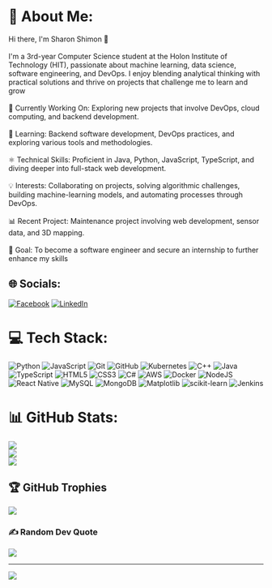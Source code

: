 # 💫 About Me:
Hi there, I'm Sharon Shimon 👋<br><br>I'm a 3rd-year Computer Science student at the Holon Institute of Technology (HIT), passionate about machine learning, data science, software engineering, and DevOps. I enjoy blending analytical thinking with practical solutions and thrive on projects that challenge me to learn and grow<br><br>🔧 Currently Working On: Exploring new projects that involve DevOps, cloud computing, and backend development.<br><br>🌱 Learning: Backend software development, DevOps practices, and exploring various tools and methodologies.<br><br>⚛️ Technical Skills: Proficient in Java, Python, JavaScript, TypeScript, and diving deeper into full-stack web development.<br><br>💡 Interests: Collaborating on projects, solving algorithmic challenges, building machine-learning models, and automating processes through DevOps.<br><br>📊 Recent Project: Maintenance project involving web development, sensor data, and 3D mapping.<br><br>🎯 Goal: To become a software engineer and secure an internship to further enhance my skills


## 🌐 Socials:
[![Facebook](https://img.shields.io/badge/Facebook-%231877F2.svg?logo=Facebook&logoColor=white)](https://facebook.com/SharonOShimon) [![LinkedIn](https://img.shields.io/badge/LinkedIn-%230077B5.svg?logo=linkedin&logoColor=white)](https://linkedin.com/in/sharon-shimon) 

# 💻 Tech Stack:
![Python](https://img.shields.io/badge/python-3670A0?style=for-the-badge&logo=python&logoColor=ffdd54) ![JavaScript](https://img.shields.io/badge/javascript-%23323330.svg?style=for-the-badge&logo=javascript&logoColor=%23F7DF1E) ![Git](https://img.shields.io/badge/git-%23F05033.svg?style=for-the-badge&logo=git&logoColor=white) ![GitHub](https://img.shields.io/badge/github-%23121011.svg?style=for-the-badge&logo=github&logoColor=white) ![Kubernetes](https://img.shields.io/badge/kubernetes-%23326ce5.svg?style=for-the-badge&logo=kubernetes&logoColor=white) ![C++](https://img.shields.io/badge/c++-%2300599C.svg?style=for-the-badge&logo=c%2B%2B&logoColor=white) ![Java](https://img.shields.io/badge/java-%23ED8B00.svg?style=for-the-badge&logo=openjdk&logoColor=white) ![TypeScript](https://img.shields.io/badge/typescript-%23007ACC.svg?style=for-the-badge&logo=typescript&logoColor=white) ![HTML5](https://img.shields.io/badge/html5-%23E34F26.svg?style=for-the-badge&logo=html5&logoColor=white) ![CSS3](https://img.shields.io/badge/css3-%231572B6.svg?style=for-the-badge&logo=css3&logoColor=white) ![C#](https://img.shields.io/badge/c%23-%23239120.svg?style=for-the-badge&logo=csharp&logoColor=white) ![AWS](https://img.shields.io/badge/AWS-%23FF9900.svg?style=for-the-badge&logo=amazon-aws&logoColor=white) ![Docker](https://img.shields.io/badge/docker-%230db7ed.svg?style=for-the-badge&logo=docker&logoColor=white) ![NodeJS](https://img.shields.io/badge/node.js-6DA55F?style=for-the-badge&logo=node.js&logoColor=white) ![React Native](https://img.shields.io/badge/react_native-%2320232a.svg?style=for-the-badge&logo=react&logoColor=%2361DAFB) ![MySQL](https://img.shields.io/badge/mysql-4479A1.svg?style=for-the-badge&logo=mysql&logoColor=white) ![MongoDB](https://img.shields.io/badge/MongoDB-%234ea94b.svg?style=for-the-badge&logo=mongodb&logoColor=white) ![Matplotlib](https://img.shields.io/badge/Matplotlib-%23ffffff.svg?style=for-the-badge&logo=Matplotlib&logoColor=black) ![scikit-learn](https://img.shields.io/badge/scikit--learn-%23F7931E.svg?style=for-the-badge&logo=scikit-learn&logoColor=white) ![Jenkins](https://img.shields.io/badge/jenkins-%232C5263.svg?style=for-the-badge&logo=jenkins&logoColor=white)
# 📊 GitHub Stats:
![](https://github-readme-stats.vercel.app/api?username=iiTzShaa&theme=midnight-purple&hide_border=false&include_all_commits=true&count_private=true)<br/>
![](https://github-readme-streak-stats.herokuapp.com/?user=iiTzShaa&theme=midnight-purple&hide_border=false)<br/>
![](https://github-readme-stats.vercel.app/api/top-langs/?username=iiTzShaa&theme=midnight-purple&hide_border=false&include_all_commits=true&count_private=true&layout=compact)

## 🏆 GitHub Trophies
![](https://github-profile-trophy.vercel.app/?username=iiTzShaa&theme=vue&no-frame=false&no-bg=false&margin-w=4)

### ✍️ Random Dev Quote
![](https://quotes-github-readme.vercel.app/api?type=horizontal&theme=radical)

---
[![](https://visitcount.itsvg.in/api?id=iiTzShaa&icon=2&color=0)](https://visitcount.itsvg.in)

<!-- Proudly created with GPRM ( https://gprm.itsvg.in ) -->

